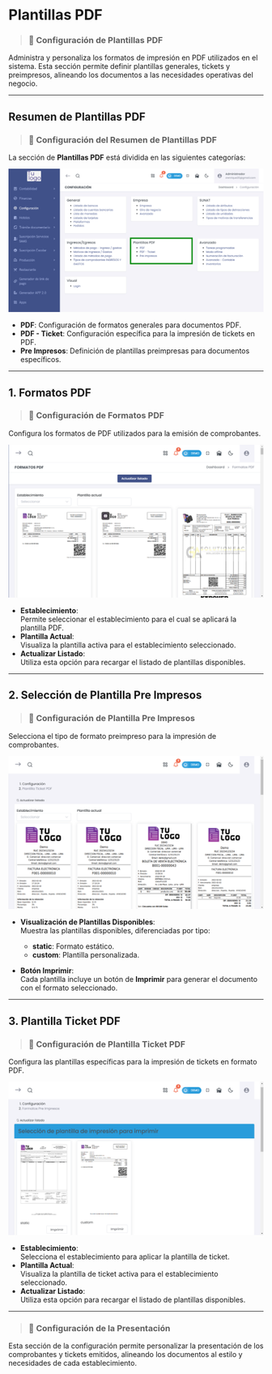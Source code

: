 # Plantillas PDF 
> ### 📝 Configuración de Plantillas PDF  
Administra y personaliza los formatos de impresión en PDF utilizados en el sistema. Esta sección permite definir plantillas generales, tickets y preimpresos, alineando los documentos a las necesidades operativas del negocio.

---

## **Resumen de Plantillas PDF**  
> ### 📝 Configuración del Resumen de Plantillas PDF  
La sección de **Plantillas PDF** está dividida en las siguientes categorías:

![Lista de Plantillas PDF](img/lista_plantillas_pdf.jpg)  
- **PDF**: Configuración de formatos generales para documentos PDF.  
- **PDF - Ticket**: Configuración específica para la impresión de tickets en PDF.  
- **Pre Impresos**: Definición de plantillas preimpresas para documentos específicos.

---

## **1. Formatos PDF**  
> ### 📝 Configuración de Formatos PDF  
Configura los formatos de PDF utilizados para la emisión de comprobantes.

![Formatos PDF](img/formato_pdf.png)  

- **Establecimiento**:  
  Permite seleccionar el establecimiento para el cual se aplicará la plantilla PDF.  
- **Plantilla Actual**:  
  Visualiza la plantilla activa para el establecimiento seleccionado.  
- **Actualizar Listado**:  
  Utiliza esta opción para recargar el listado de plantillas disponibles.

---

## **2. Selección de Plantilla Pre Impresos**  
> ### 📝 Configuración de Plantilla Pre Impresos  
Selecciona el tipo de formato preimpreso para la impresión de comprobantes.

![Pre Impresos](img/pre_impresos.png)  

- **Visualización de Plantillas Disponibles**:  
  Muestra las plantillas disponibles, diferenciadas por tipo:  
  - **static**: Formato estático.  
  - **custom**: Plantilla personalizada.  

- **Botón Imprimir**:  
  Cada plantilla incluye un botón de **Imprimir** para generar el documento con el formato seleccionado.  

---

## **3. Plantilla Ticket PDF**  
> ### 📝 Configuración de Plantilla Ticket PDF  
Configura las plantillas específicas para la impresión de tickets en formato PDF.

![Ticket PDF](img/ticket_pdf.png)  

- **Establecimiento**:  
  Selecciona el establecimiento para aplicar la plantilla de ticket.  
- **Plantilla Actual**:  
  Visualiza la plantilla de ticket activa para el establecimiento seleccionado.  
- **Actualizar Listado**:  
  Utiliza esta opción para recargar el listado de plantillas disponibles.

---

> ### 📝 Configuración de la Presentación  
Esta sección de la configuración permite personalizar la presentación de los comprobantes y tickets emitidos, alineando los documentos al estilo y necesidades de cada establecimiento.
